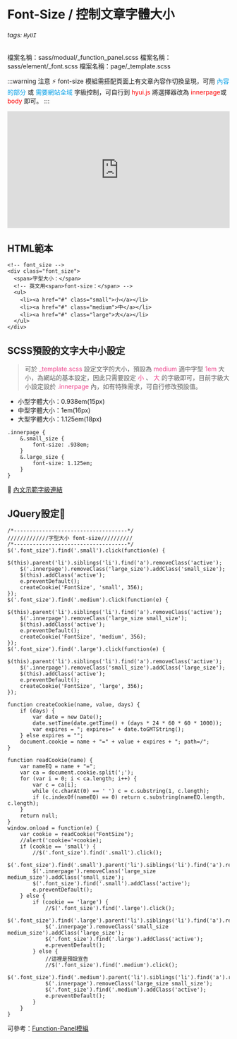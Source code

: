 # Font-Size / 控制文章字體大小

###### tags: `HyUI`
檔案名稱：sass/modual/_function_panel.scss
檔案名稱：sass/element/_font.scss
檔案名稱：page/_template.scss



:::warning
注意 :zap: font-size 模組需搭配頁面上有文章內容作切換呈現，可用 <font color="#009ee7">內容的部分</font> 或 <font color="#009ee7">需要網站全域</font> 字級控制，可自行到 <font color="#ff0000">hyui.js</font> 將選擇器改為 <font color="#ff0000">innerpage</font>或 <font color="#ff0000">body</font> 即可。
:::

<iframe height="265" style="width: 100%;" scrolling="no" title="Font-Size / 控制文章字體大小" src="https://codepen.io/u00hyui/embed/wvJvqPx?height=265&theme-id=dark&default-tab=html,result" frameborder="no" loading="lazy" allowtransparency="true" allowfullscreen="true">
  See the Pen <a href='https://codepen.io/u00hyui/pen/wvJvqPx'>Font-Size / 控制文章字體大小</a> by u00hyui
  (<a href='https://codepen.io/u00hyui'>@u00hyui</a>) on <a href='https://codepen.io'>CodePen</a>.
</iframe>

## HTML範本
```htmlmixed=
<!-- font_size -->
<div class="font_size">
  <span>字型大小：</span>
  <!-- 英文用<span>font-size：</span> -->
  <ul>
    <li><a href="#" class="small">小</a></li>
    <li><a href="#" class="medium">中</a></li>
    <li><a href="#" class="large">大</a></li>
  </ul>
</div>
```

## SCSS預設的文字大中小設定
>可於 <font color="#EE428B">_template.scss</font> 設定文字的大小，預設為 <font color="#EE428B">medium</font> 適中字型 <font color="#EE428B">1em</font> 大小，為網站的基本設定，因此只需要設定 <font color="#EE428B">小</font> 、 <font color="#EE428B">大</font> 的字級即可，目前字級大小設定設於 <font color="#EE428B">.innerpage</font> 內，如有特殊需求，可自行修改預設值。


* 小型字體大小：0.938em(15px)
* 中型字體大小：1em(16px)
* 大型字體大小：1.125em(18px) 


```sass=
.innerpage {
    &.small_size {
        font-size: .938em;
    }
    &.large_size {
        font-size: 1.125em;
    }
}
```
:link: [內文示範字級連結](https://hywebu00.github.io/hyui_flex/cp_template.htm)
## JQuery設定:round_pushpin:
```javascript=
/*------------------------------------*/
/////////////字型大小 font-size//////////
/*------------------------------------*/
$('.font_size').find('.small').click(function(e) {
    $(this).parent('li').siblings('li').find('a').removeClass('active');
    $('.innerpage').removeClass('large_size').addClass('small_size');
    $(this).addClass('active');
    e.preventDefault();
    createCookie('FontSize', 'small', 356);
});
$('.font_size').find('.medium').click(function(e) {
    $(this).parent('li').siblings('li').find('a').removeClass('active');
    $('.innerpage').removeClass('large_size small_size');
    $(this).addClass('active');
    e.preventDefault();
    createCookie('FontSize', 'medium', 356);
});
$('.font_size').find('.large').click(function(e) {
    $(this).parent('li').siblings('li').find('a').removeClass('active');
    $('.innerpage').removeClass('small_size').addClass('large_size');
    $(this).addClass('active');
    e.preventDefault();
    createCookie('FontSize', 'large', 356);
});

function createCookie(name, value, days) {
    if (days) {
        var date = new Date();
        date.setTime(date.getTime() + (days * 24 * 60 * 60 * 1000));
        var expires = "; expires=" + date.toGMTString();
    } else expires = "";
    document.cookie = name + "=" + value + expires + "; path=/";
}

function readCookie(name) {
    var nameEQ = name + "=";
    var ca = document.cookie.split(';');
    for (var i = 0; i < ca.length; i++) {
        var c = ca[i];
        while (c.charAt(0) == ' ') c = c.substring(1, c.length);
        if (c.indexOf(nameEQ) == 0) return c.substring(nameEQ.length, c.length);
    }
    return null;
}
window.onload = function(e) {
    var cookie = readCookie("FontSize");
    //alert('cookie='+cookie);
    if (cookie == 'small') {
        //$('.font_size').find('.small').click();
        $('.font_size').find('.small').parent('li').siblings('li').find('a').removeClass('active');
        $('.innerpage').removeClass('large_size medium_size').addClass('small_size');
        $('.font_size').find('.small').addClass('active');
        e.preventDefault();
    } else {
        if (cookie == 'large') {
            //$('.font_size').find('.large').click();
            $('.font_size').find('.large').parent('li').siblings('li').find('a').removeClass('active');
            $('.innerpage').removeClass('small_size medium_size').addClass('large_size');
            $('.font_size').find('.large').addClass('active');
            e.preventDefault();
        } else {
            //這裡是預設宣告
            //$('.font_size').find('.medium').click();
            $('.font_size').find('.medium').parent('li').siblings('li').find('a').removeClass('active');
            $('.innerpage').removeClass('large_size small_size');
            $('.font_size').find('.medium').addClass('active');
            e.preventDefault();
        }
    }
}
```
可參考：[Function-Panel模組](/Oqp96iFITTilUfkBkoSbjA)

<style>
.ui-infobar{
max-width:95%;
}
.markdown-body{
max-width:95%;
}
</style>
